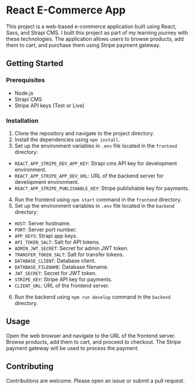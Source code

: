 # React E-Commerce App

This project is a web-based e-commerce application built using React, Sass, and Strapi CMS. I built this project as part of my learning journey with these technologies. The application allows users to browse products, add them to cart, and purchase them using Stripe payment gateway.

## Getting Started

### Prerequisites

- Node.js
- Strapi CMS
- Stripe API keys (Test or Live)

### Installation

1. Clone the repository and navigate to the project directory.
2. Install the dependencies using `npm install`.
3. Set up the environment variables in `.env` file located in the `frontend` directory:
  - `REACT_APP_STRIPE_DEV_APP_KEY`: Strapi cms API key for development environment.
  - `REACT_APP_STRIPE_APP_DEV_URL`: URL of the backend server for development environment.
  - `REACT_APP_STRIPE_PUBLISHABLE_KEY`: Stripe publishable key for payments.
4. Run the frontend using `npm start` command in the `frontend` directory.
5. Set up the environment variables in `.env` file located in the `backend` directory:
  - `HOST`: Server hostname.
  - `PORT`: Server port number.
  - `APP_KEYS`: Strapi app keys.
  - `API_TOKEN_SALT`: Salt for API tokens.
  - `ADMIN_JWT_SECRET`: Secret for admin JWT token.
  - `TRANSFER_TOKEN_SALT`: Salt for transfer tokens.
  - `DATABASE_CLIENT`: Database client.
  - `DATABASE_FILENAME`: Database filename.
  - `JWT_SECRET`: Secret for JWT token.
  - `STRIPE_KEY`: Stripe API key for payments.
  - `CLIENT_URL`: URL of the frontend server.
6. Run the backend using `npm run develop` command in the `backend` directory.

## Usage

Open the web browser and navigate to the URL of the frontend server. Browse products, add them to cart, and proceed to checkout. The Stripe payment gateway will be used to process the payment.

## Contributing

Contributions are welcome. Please open an issue or submit a pull request.

